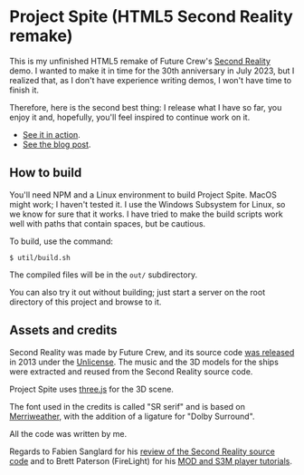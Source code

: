 # Project Spite (HTML5 Second Reality remake)

This is my unfinished HTML5 remake of Future Crew's
[Second Reality](https://en.wikipedia.org/wiki/Second_Reality) demo. I wanted
to make it in time for the 30th anniversary in July 2023, but I realized that,
as I don't have experience writing demos, I won't have time to finish it.

Therefore, here is the second best thing: I release what I have so far, you
enjoy it and, hopefully, you'll feel inspired to continue work on it.

* [See it in action](https://jacobo.tarrio.org/assets/2022/spite/index.html).
* [See the blog post](https://jacobo.tarrio.org/2022/project-spite.html).

## How to build

You'll need NPM and a Linux environment to build Project Spite. MacOS might
work; I haven't tested it. I use the Windows Subsystem for Linux, so we know
for sure that it works. I have tried to make the build scripts work well with
paths that contain spaces, but be cautious.

To build, use the command:

```shell
$ util/build.sh
```

The compiled files will be in the `out/` subdirectory.

You can also try it out without building; just start a server on the root
directory of this project and browse to it.

## Assets and credits

Second Reality was made by Future Crew, and its source code
[was released](https://github.com/mtuomi/SecondReality) in 2013 under the
[Unlicense](https://github.com/mtuomi/SecondReality/blob/master/UNLICENSE).
The music and the 3D models for the ships were extracted and reused from the
Second Reality source code.

Project Spite uses [three.js](https://threejs.org/) for the 3D scene.

The font used in the credits is called "SR serif" and is based on
[Merriweather](https://github.com/SorkinType/Merriweather/), with the addition
of a ligature for "Dolby Surround".

All the code was written by me.

Regards to Fabien Sanglard for his
[review of the Second Reality source code](https://fabiensanglard.net/second_reality/)
and to Brett Paterson (FireLight) for his
[MOD and S3M player tutorials](lib/docs).


